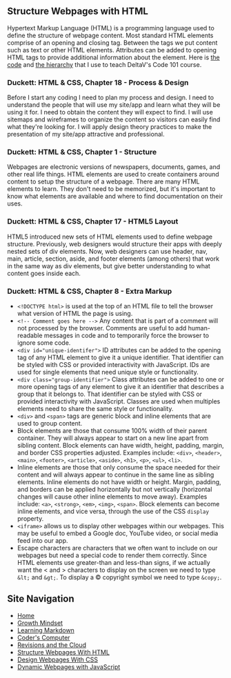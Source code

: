## Structure Webpages with HTML
Hypertext Markup Language (HTML) is a programming language used to define the structure of webpage content. Most standard HTML elements comprise of an opening and closing tag. Between the tags we put content such as text or other HTML elements. Attributes can be added to opening HTML tags to provide additional information about the element. Here is [the code](https://repl.it/@mlhauschildt/DeltaV-101) and [the hierarchy](https://docs.google.com/drawings/d/1ecK-waRVLa5_njxA51rhuG5xpDDmlq-TtkarK-nvp0c/edit?usp=sharing) that I use to teach DeltaV's Code 101 course.

### Duckett: HTML & CSS, Chapter 18 - Process & Design
Before I start any coding I need to plan my process and design. I need to understand the people that will use my site/app and learn what they will be using it for. I need to obtain the content they will expect to find. I will use sitemaps and wireframes to organize the content so visitors can easily find what they're looking for. I will apply design theory practices to make the presentation of my site/app attractive and professional.

### Duckett: HTML & CSS, Chapter 1 - Structure
Webpages are electronic versions of newspapers, documents, games, and other real life things. HTML elements are used to create containers around content to setup the structure of a webpage. There are many HTML elements to learn. They don't need to be memorized, but it's important to know what elements are available and where to find documentation on their uses.

### Duckett: HTML & CSS, Chapter 17 - HTML5 Layout
HTML5 introduced new sets of HTML elements used to define webpage structure. Previously, web designers would structure their apps with deeply nested sets of div elements. Now, web designers can use header, nav, main, article, section, aside, and footer elements (among others) that work in the same way as div elements, but give better understanding to what content goes inside each.

### Duckett: HTML & CSS, Chapter 8 - Extra Markup
- `<!DOCTYPE html>` is used at the top of an HTML file to tell the browser what version of HTML the page is using. 
- `<!-- Comment goes here -->` Any content that is part of a comment will not processed by the browser. Comments are useful to add human-readable messages in code and to temporarily force the browser to ignore some code.
- `<div id="unique-identifer">` ID attributes can be added to the opening tag of any HTML element to give it a unique identifier. That identifier can be styled with CSS or provided interactivity with JavaScript. IDs are used for single elements that need unique style or functionality.
- `<div class="group-identifier">` Class attributes can be added to one or more opening tags of any element to give it an identifier that describes a group that it belongs to. That identifier can be styled with CSS or provided interactivity with JavaScript. Classes are used when multiples elements need to share the same style or functionality.
- `<div>` and `<span>` tags are generic block and inline elements that are used to group content.
- Block elements are those that consume 100% width of their parent container. They will always appear to start on a new line apart from sibling content. Block elements can have width, height, padding, margin, and border CSS properties adjusted. Examples include: `<div>`, `<header>`, `<main>`, `<footer>`, `<article>`, `<aside>`, `<h1>`, `<p>`, `<ul>`, `<li>`. 
- Inline elements are those that only consume the space needed for their content and will always appear to continue in the same line as sibling elements. Inline elements do not have width or height. Margin, padding, and borders can be applied horizontally but not vertically (horizontal changes will cause other inline elements to move away). Examples include: `<a>`, `<strong>`, `<em>`, `<img>`, `<span>`. Block elements can become inline elements, and vice versa, through the use of the CSS `display` property.
- `<iframe>` allows us to display other webpages within our webpages. This may be useful to embed a Google doc, YouTube video, or social media feed into our app.
- Escape characters are characters that we often want to include on our webpages but need a special code to render them correctly. Since HTML elements use greater-than and less-than signs, if we actually want the &lt; and &gt; characters to display on the screen we need to type `&lt;` and `&gt;`. To display a &copy; copyright symbol we need to type `&copy;`.

## Site Navigation
- [Home](README.md)
- [Growth Mindset](GROWTH_MINDSET.md)
- [Learning Markdown](LEARNING_MARKDOWN.md)
- [Coder's Computer](CODERS_COMPUTER.md)
- [Revisions and the Cloud](REVISIONS_AND_THE_CLOUD.md)
- [Structure Webpages With HTML](STRUCTURE_WEBPAGES_WITH_HTML.md)
- [Design Webpages With CSS](DESIGN_WEBPAGES_WITH_CSS.md)
- [Dynamic Webpages with JavaScript](DYNAMIC_WEBPAGES_WITH_JAVASCRIPT.md)
